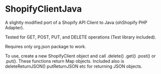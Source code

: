 # ShopifyClientJava
A slightly modified port of a Shopify API Client to Java (ohShopify PHP Adapter).

Tested for GET, POST, PUT, and DELETE operations (Test library included).

Requires only org.json package to work.

To use, create a new ShopifyClient object and call .delete() .get() .post() or .put(). These functions return Map objects. Included also is deleteReturnJSON() putReturnJSON etc for returning JSON objects.
